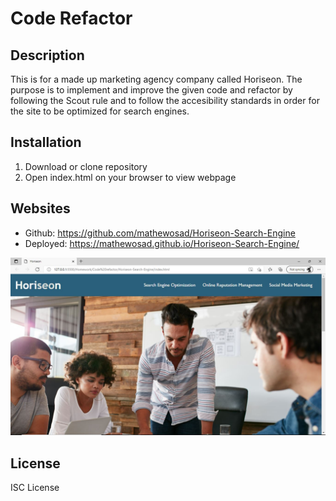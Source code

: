 # Code Refactor

## Description 

This is for a made up marketing agency company called Horiseon. The purpose is to implement and improve the given code and refactor by following the Scout rule and to follow the accesibility standards in order for the site to be optimized for search engines. 


## Installation

1. Download or clone repository
2. Open index.html on your browser to view webpage


## Websites 

* Github: https://github.com/mathewosad/Horiseon-Search-Engine
* Deployed: https://mathewosad.github.io/Horiseon-Search-Engine/

![Website Image](./assets/images/Screenshot.JPG)


## License

ISC License
